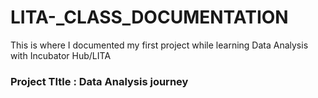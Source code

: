 # LITA-_CLASS_DOCUMENTATION
This is where I documented my first project while learning Data Analysis with Incubator Hub/LITA
### Project TItle : Data Analysis journey
